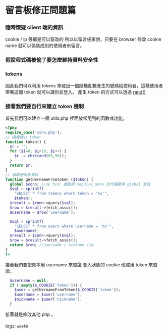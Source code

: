 # 留言板修正問題篇
### 隨時懷疑 client 端的資訊
cookie / ip 等都是可以竄改的
所以以留言板來說，只要在 browser 修改 cookie name 就可以偽裝成別的使用者來留言。
### 假設程式碼被偷了要怎麼維持資料安全性

### tokens
因此我們可以利用 tokens 來發出一個隨機亂數產生的號碼給使用者，這樣使用者帶著這個 token 就可以識別並登入。
產生 token 的方式可以透過 [rand()](https://www.php.net/manual/en/function.rand.php)

### 接著我們要自行來建立 token 機制
首先我們可以建立一個 utils.php 裡面放常用到的函數或功能，
```php
<?php
require_once('conn.php');
// 隨機建立 token
function token() {
  $r = '';
  for ($i=0; $i<16; $i++) {
    $r .= chr(rand(65,90));
  }
  return $r;
}
// 拿取使用者資料
function getUernameFromToken ($token) {
  global $conn; //在 func 裡面用 require_once 的代稱要用 global 宣告
  $sql = sprintf(
    "SELECT * from tokens where token = '%s'",
    $token);
  $result = $conn->query($sql);
  $row = $result->fetch_assoc();
  $username = $row['username'];

  $sql = sprintf(
    "SELECT * from users where username = '%s'",
    $username);
  $result = $conn->query($sql);
  $row = $result->fetch_assoc();
  return $row; //username / nicknem /id
}
?>
```
接著我們要把原本用 username 來驗證 登入狀態的 cookie 改成用 token 來驗證。
```php
  $username = null;
  if (!empty($_COOKIE['token'])) {
    $user = getUernameFromToken($_COOKIE['token']); 
    $username = $user['username'];
    $nickname = $user['nickname'];
  }
```
接著就是修改其他 php 。

###### tags: `week9`